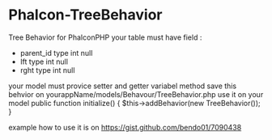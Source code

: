 Phalcon-TreeBehavior
====================

Tree Behavior for PhalconPHP your table must have field : 
- parent_id type int null 
- lft type int null
- rght type int null

your model must provice setter and getter variabel method
save this behvior on yourappName/models/Behavour/TreeBehavior.php use it on your model public function initialize() { $this->addBehavior(new TreeBehavior()); }

example how to use it is on https://gist.github.com/bendo01/7090438
